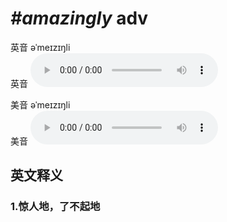 # ***\#amazingly*** adv
英音 əˈmeɪzɪŋli  
英音
<audio src="./media/amazingly1_AAC.aac" controls="controls"></audio>

美音 əˈmeɪzɪŋli  
美音
<audio src="./media/amazingly2_AAC.aac" controls="controls"></audio>



  

英文释义
---
### 1.**惊人地，了不起地**  


